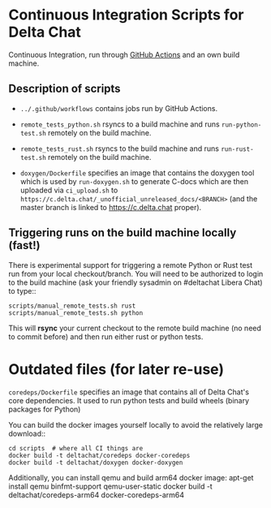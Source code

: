 # Continuous Integration Scripts for Delta Chat

Continuous Integration, run through [GitHub
Actions](https://docs.github.com/actions)
and an own build machine.

## Description of scripts 

- `../.github/workflows` contains jobs run by GitHub Actions.

- `remote_tests_python.sh` rsyncs to a build machine and runs
  `run-python-test.sh` remotely on the build machine. 

- `remote_tests_rust.sh` rsyncs to the build machine and runs
  `run-rust-test.sh` remotely on the build machine. 

- `doxygen/Dockerfile` specifies an image that contains
  the doxygen tool which is used by `run-doxygen.sh` 
  to generate C-docs which are then uploaded 
  via `ci_upload.sh` to `https://c.delta.chat/_unofficial_unreleased_docs/<BRANCH>`
  (and the master branch is linked to https://c.delta.chat proper). 


## Triggering runs on the build machine locally (fast!)

There is experimental support for triggering a remote Python or Rust test run 
from your local checkout/branch. You will need to be authorized to login to 
the build machine (ask your friendly sysadmin on #deltachat Libera Chat) to type::

    scripts/manual_remote_tests.sh rust
    scripts/manual_remote_tests.sh python

This will **rsync** your current checkout to the remote build machine 
(no need to commit before) and then run either rust or python tests. 

# Outdated files (for later re-use)

`coredeps/Dockerfile` specifies an image that contains all 
of Delta Chat's core dependencies. It used to run 
python tests and build wheels (binary packages for Python)

You can build the docker images yourself locally
to avoid the relatively large download:: 
 
    cd scripts  # where all CI things are 
    docker build -t deltachat/coredeps docker-coredeps
    docker build -t deltachat/doxygen docker-doxygen 

Additionally, you can install qemu and build arm64 docker image:
    apt-get install qemu binfmt-support qemu-user-static
    docker build -t deltachat/coredeps-arm64 docker-coredeps-arm64
